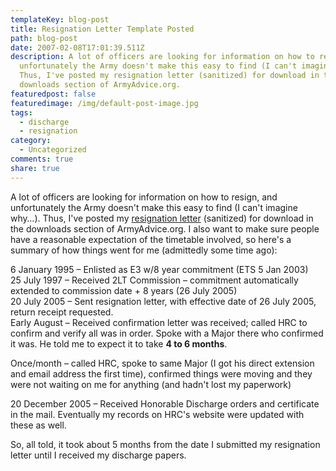 ```yaml
---
templateKey: blog-post
title: Resignation Letter Template Posted
path: blog-post
date: 2007-02-08T17:01:39.511Z
description: A lot of officers are looking for information on how to resign, and
  unfortunately the Army doesn't make this easy to find (I can't imagine why…).
  Thus, I've posted my resignation letter (sanitized) for download in the
  downloads section of ArmyAdvice.org.
featuredpost: false
featuredimage: /img/default-post-image.jpg
tags:
  - discharge
  - resignation
category:
  - Uncategorized
comments: true
share: true
---
```

<!--StartFragment-->

A lot of officers are looking for information on how to resign, and unfortunately the Army doesn't make this easy to find (I can't imagine why…). Thus, I've posted my [resignation letter](http://ardalis.com/files/folders/hr/entry27132.aspx) (sanitized) for download in the downloads section of ArmyAdvice.org. I also want to make sure people have a reasonable expectation of the timetable involved, so here's a summary of how things went for me (admittedly some time ago):

6 January 1995 – Enlisted as E3 w/8 year commitment (ETS 5 Jan 2003)\
25 July 1997 – Received 2LT Commission – commitment automatically extended to commission date + 8 years (26 July 2005)\
20 July 2005 – Sent resignation letter, with effective date of 26 July 2005, return receipt requested.\
Early August – Received confirmation letter was received; called HRC to confirm and verify all was in order. Spoke with a Major there who confirmed it was. He told me to expect it to take **4 to 6 months**.

Once/month – called HRC, spoke to same Major (I got his direct extension and email address the first time), confirmed things were moving and they were not waiting on me for anything (and hadn't lost my paperwork)

20 December 2005 – Received Honorable Discharge orders and certificate in the mail. Eventually my records on HRC's website were updated with these as well.

So, all told, it took about 5 months from the date I submitted my resignation letter until I received my discharge papers.

<!--EndFragment-->